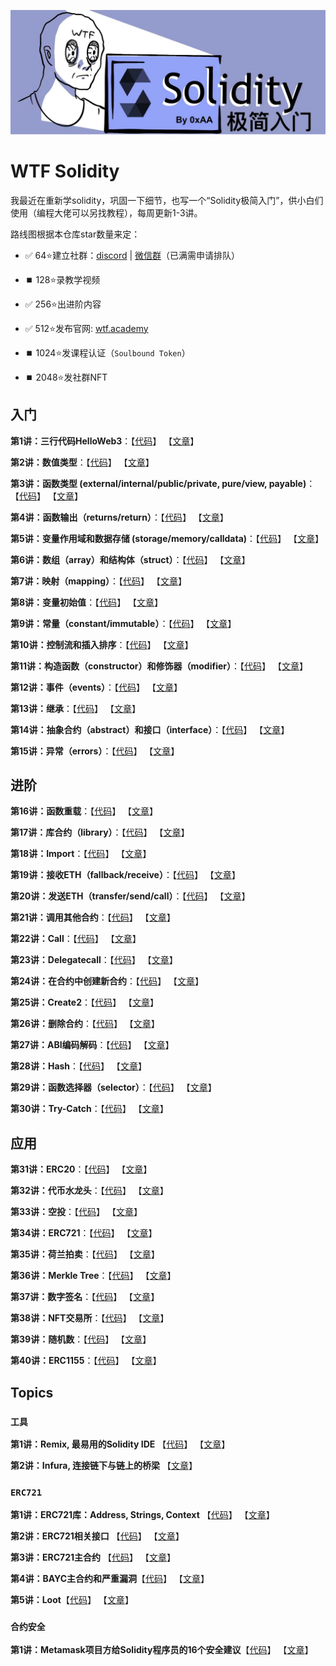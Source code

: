 ![](./img/logo2.jpeg)

# WTF Solidity
我最近在重新学solidity，巩固一下细节，也写一个“Solidity极简入门”，供小白们使用（编程大佬可以另找教程），每周更新1-3讲。

路线图根据本仓库star数量来定：
- ✅ 64:star:建立社群：[discord](https://discord.gg/5akcruXrsk) | [微信群](https://docs.google.com/forms/d/e/1FAIpQLSe4KGT8Sh6sJ7hedQRuIYirOoZK_85miz3dw7vA1-YjodgJ-A/viewform)（已满需申请排队）

- ⏹️ 128:star:录教学视频

- ✅ 256:star:出进阶内容

- ✅ 512:star:发布官网: [wtf.academy](https://wtf.academy)

- ⏹️ 1024:star:发课程认证（`Soulbound Token`）

- ⏹️ 2048:star:发社群NFT

## 入门
**第1讲：三行代码HelloWeb3**：【[代码](https://github.com/AmazingAng/WTFSolidity/blob/main/01_HelloWeb3)】 【[文章](https://mirror.xyz/ninjak.eth/WfM30QbSWB2_-9t98g05unTmb_2ZXucOAZMPDa7MX48)】

**第2讲：数值类型**：【[代码](https://github.com/AmazingAng/WTFSolidity/blob/main/02_ValueTypes)】 【[文章](https://mirror.xyz/ninjak.eth/XHZVpWe8_sHBHgg6kkrNH2nAWYmQgoB7fKW8hoXnoyI)】

**第3讲：函数类型 (external/internal/public/private, pure/view, payable)**：【[代码](https://github.com/AmazingAng/WTFSolidity/blob/main/03_Function)】 【[文章](https://mirror.xyz/ninjak.eth/FWI887JBea4VpNiMlJ2ICyJ5aWUREReGo9Bz0X8iEVc)】

**第4讲：函数输出（returns/return）**：【[代码](https://github.com/AmazingAng/WTFSolidity/tree/main/04_Return)】 【[文章](https://mirror.xyz/ninjak.eth/FIGf9tF7wiBlLnQGXfEjVkJ0efzKBNltJS1fRxPKYTk)】

**第5讲：变量作用域和数据存储 (storage/memory/calldata)**：【[代码](https://github.com/AmazingAng/WTFSolidity/blob/main/05_DataStorage)】 【[文章](https://mirror.xyz/ninjak.eth/w5zJWGwElN2ei4tgtuJbTTpKwrGhb-igPY7wTVKRCgY)】

**第6讲：数组（array）和结构体（struct）**：【[代码](https://github.com/AmazingAng/WTFSolidity/blob/main/06_ArrayAndStruct)】 【[文章](https://mirror.xyz/ninjak.eth/zNxhHPjK8kjx_bSaauDUcEr9rX3hroalEzvYDatshvw)】

**第7讲：映射（mapping）**：【[代码](https://github.com/AmazingAng/WTFSolidity/blob/main/07_Mapping)】 【[文章](https://mirror.xyz/ninjak.eth/iHYV1C-KUBn8JoJRirhgMmcSNgmpaL4cv4trdOoZJB0)】

**第8讲：变量初始值**：【[代码](https://github.com/AmazingAng/WTFSolidity/tree/main/08_InitialValue)】 【[文章](https://mirror.xyz/ninjak.eth/WoWQ8s66meku9zPFsHGsXs4m7T6PauZPmfSak76qDkI)】

**第9讲：常量（constant/immutable）**：【[代码](https://github.com/AmazingAng/WTFSolidity/blob/main/09_Constant)】 【[文章](https://mirror.xyz/ninjak.eth/p9xMZTxCBLSKBqqP2dlyxHceev1V7Blmo5Wf-OY3R48)】

**第10讲：控制流和插入排序**：【[代码](https://github.com/AmazingAng/WTFSolidity/blob/main/10_InsertionSort)】 【[文章](https://mirror.xyz/ninjak.eth/8Q0vr-dyHfiIXS9KnivaQDxpM9cIQTNWoC68TNvCZ9c)】

**第11讲：构造函数（constructor）和修饰器（modifier）**：【[代码](https://github.com/AmazingAng/WTFSolidity/blob/main/11_Modifier)】 【[文章](https://mirror.xyz/ninjak.eth/X8HHTaD8hqkfshhugHHp7ho3EaLjuviya_g1l3MsF_U)】

**第12讲：事件（events）**：【[代码](https://github.com/AmazingAng/WTFSolidity/blob/main/12_Event)】 【[文章](https://mirror.xyz/ninjak.eth/nGSCuFbPHMo8mL1ErZMUwOZG_OUECzIWEsGhX0a5eOw)】

**第13讲：继承**：【[代码](https://github.com/AmazingAng/WTFSolidity/blob/main/13_Inheritance)】 【[文章](https://mirror.xyz/ninjak.eth/HTCOqhsxTXs42NNv3wfzNRQMN6qGHGYY9iaTJhhKBb4)】

**第14讲：抽象合约（abstract）和接口（interface）**：【[代码](https://github.com/AmazingAng/WTFSolidity/blob/main/14_Interface)】 【[文章](https://mirror.xyz/ninjak.eth/KKnoJJfHG69Pg3GQda_B454z_nJ1tesyBd4uOvh1WNM)】

**第15讲：异常（errors）**：【[代码](https://github.com/AmazingAng/WTFSolidity/blob/main/15_Errors)】 【[文章](https://mirror.xyz/ninjak.eth/XhhLu7PV1cAhOp9_m-dk9OoTj7offC7DkYYgsV3e31I)】

## 进阶

**第16讲：函数重载**：【[代码](https://github.com/AmazingAng/WTFSolidity/blob/main/16_Overloading)】 【[文章](https://mirror.xyz/ninjak.eth/ADt6g13gwqt42-9_nBxMunSkVHeft6-yb1mp0XH-4f8)】

**第17讲：库合约（library）**：【[代码](https://github.com/AmazingAng/WTFSolidity/blob/main/17_Library)】 【[文章](https://mirror.xyz/ninjak.eth/5nhKjOI40nCT0nCk6iO2TXry3xi09F1Ts4e5lMBlZ1w)】

**第18讲：Import**：【[代码](https://github.com/AmazingAng/WTFSolidity/tree/main/18_Import)】 【[文章](https://mirror.xyz/ninjak.eth/f43II54h19ucfkNDarEdDFGts0lBkJCyrZ57U5Njk3A)】

**第19讲：接收ETH（fallback/receive）**：【[代码](https://github.com/AmazingAng/WTFSolidity/blob/main/19_Fallback)】 【[文章](https://mirror.xyz/ninjak.eth/EroVZqHW1lfJFai3umiu4tb9r1ZbDVPOYC-puaZklAw)】

**第20讲：发送ETH（transfer/send/call）**：【[代码](https://github.com/AmazingAng/WTFSolidity/tree/main/20_SendETH)】 【[文章](https://mirror.xyz/ninjak.eth/NTNHraVAn2OWUKXpr0byphlxl8ytj7fRUAaOaLYfEtA)】

**第21讲：调用其他合约**：【[代码](https://github.com/AmazingAng/WTFSolidity/tree/main/21_CallContract)】 【[文章](https://mirror.xyz/ninjak.eth/fI48BkuT7wWzRaVKkn1VWxnfLpkUEvIZIJcO5iOIzbk)】

**第22讲：Call**：【[代码](https://github.com/AmazingAng/WTFSolidity/tree/main/22_Call)】 【[文章](https://mirror.xyz/ninjak.eth/vMJ0AHl3b_A5Lyey5lLdFhzkGT9wJ-D6vJpZpH0vlls)】

**第23讲：Delegatecall**：【[代码](https://github.com/AmazingAng/WTFSolidity/tree/main/23_Delegatecall)】 【[文章](https://mirror.xyz/ninjak.eth/hW9iLCOUUqsRCCZbzGS3x5m0wXfJBhlYQWLq93rplcU)】

**第24讲：在合约中创建新合约**：【[代码](https://github.com/AmazingAng/WTFSolidity/tree/main/24_Create)】 【[文章](https://mirror.xyz/ninjak.eth/kojopp2CgDK3ehHxXc_2fkZe87uM0O5OmsEU6y83eJs)】

**第25讲：Create2**：【[代码](https://github.com/AmazingAng/WTFSolidity/tree/main/25_Create2)】 【[文章](https://mirror.xyz/ninjak.eth/Dz7kd6-RrcNvdHnptWKzsW9AcIOSA8PoVsMsQh8nlEM)】

**第26讲：删除合约**：【[代码](https://github.com/AmazingAng/WTFSolidity/tree/main/26_DeleteContract)】 【[文章](https://mirror.xyz/ninjak.eth/080JeNq8X_HfciftWa-ed0S6Wb5YFuIb5GPVISu1gIc)】

**第27讲：ABI编码解码**：【[代码](https://github.com/AmazingAng/WTFSolidity/tree/main/27_ABIEncode)】 【[文章](https://mirror.xyz/ninjak.eth/jXJnvwkoQzvJaqVIxagxneSZim6Qxm-StuNNxLuKuw8)】

**第28讲：Hash**：【[代码](https://github.com/AmazingAng/WTFSolidity/tree/main/28_Hash)】 【[文章](https://mirror.xyz/ninjak.eth/csiRSVEpEwj7f0OOtSpm1KdGHRqD4fNogmiahHx60nE)】

**第29讲：函数选择器（selector）**：【[代码](https://github.com/AmazingAng/WTFSolidity/tree/main/29_Selector)】 【[文章](https://mirror.xyz/ninjak.eth/_Q-N_VGUV8F4QZbggR8Swv16LStBdfkeQb8qwSfoNTw)】

**第30讲：Try-Catch**：【[代码](https://github.com/AmazingAng/WTFSolidity/tree/main/30_TryCatch)】 【[文章](https://mirror.xyz/ninjak.eth/asj1-eKf6YdIoI9oMSLI3VECwqCzRHwaqIS01ALQ7qo)】

## 应用

**第31讲：ERC20**：【[代码](https://github.com/AmazingAng/WTFSolidity/tree/main/31_ERC20)】 【[文章](https://mirror.xyz/ninjak.eth/-LNwtaA4Eb0e1GZEsaZEXs09Nm9l57HVvoeRUfxVZNg)】

**第32讲：代币水龙头**：【[代码](https://github.com/AmazingAng/WTFSolidity/tree/main/32_Faucet)】 【[文章](https://mirror.xyz/ninjak.eth/tr1pm32UYMO96gOsgQsU5beAAcD3rkHtaBYg9MBzCz0)】

**第33讲：空投**：【[代码](https://github.com/AmazingAng/WTFSolidity/tree/main/33_Airdrop)】 【[文章](https://mirror.xyz/ninjak.eth/pRoRGe7V4djkWX-_ZkkrdzKE8RSO5ivoDktCacE-4R8)】

**第34讲：ERC721**：【[代码](https://github.com/AmazingAng/WTFSolidity/tree/main/34_ERC721)】 【[文章](https://mirror.xyz/ninjak.eth/7BbjaN4Zz1ycAlfvKARlijMusL0RV3SOAltSx0nJed4)】

**第35讲：荷兰拍卖**：【[代码](https://github.com/AmazingAng/WTFSolidity/tree/main/35_DutchAuction)】 【[文章](https://mirror.xyz/ninjak.eth/6v7-GIVSQIG5mNUIMP8VhXt6AS1Iq24kMt2DOh196Fc)】

**第36讲：Merkle Tree**：【[代码](https://github.com/AmazingAng/WTFSolidity/tree/main/36_MerkleTree)】 【[文章](https://mirror.xyz/ninjak.eth/kPBE6QzZeplo72UvGeJOcCEpZZMu9qVMmEu4KDZHzsM)】

**第37讲：数字签名**：【[代码](https://github.com/AmazingAng/WTFSolidity/tree/main/37_Signature)】 【[文章](https://mirror.xyz/ninjak.eth/pVjNv3xzVoOB1AtsXNsZ01b6FZy-iVbdNZsv0qVQ7Qo)】

**第38讲：NFT交易所**：【[代码](https://github.com/AmazingAng/WTFSolidity/tree/main/38_NFTSwap)】 【[文章](https://mirror.xyz/ninjak.eth/lHIwfCzjKYUN_1V7PQCo1FPY-t_WzbV6i7cQjge1ANc)】

**第39讲：随机数**：【[代码](https://github.com/AmazingAng/WTFSolidity/tree/main/39_Random)】 【[文章](https://mirror.xyz/ninjak.eth/JYXCXDLhHp8wxXPfClQKqW_5g1QhgVp44HFk9WtC6tk)】

**第40讲：ERC1155**：【[代码](https://github.com/AmazingAng/WTFSolidity/tree/main/40_ERC1155)】 【[文章](https://mirror.xyz/ninjak.eth/dGmLVDYjGXCKR5kPvQspMj6f0qYnJbCUshy9hlzld0c)】

## Topics
### `工具`
**第1讲：Remix, 最易用的Solidity IDE** 【[代码](https://github.com/AmazingAng/WTFSolidity/tree/main/Topics/Tools/TOOL01_Remix)】 【[文章](https://mirror.xyz/ninjak.eth/dSYXG9zF_Vclw58Bgcvsv6HSA0SU6pmBoYLFwLAgVbU)】

**第2讲：Infura, 连接链下与链上的桥梁** 【[文章](https://github.com/AmazingAng/WTFSolidity/tree/main/Topics/Tools/TOOL02_Infura/readme.md)】

### `ERC721`
**第1讲：ERC721库：Address, Strings, Context** 【[代码](https://github.com/AmazingAng/WTFSolidity/blob/main/Topics/ERC721)】 【[文章](https://mirror.xyz/ninjak.eth/PAsIFLAmEoMufZsXlX0NWsVF8DHpHz3OrYlooosy9Ho)】

**第2讲：ERC721相关接口** 【[代码](https://github.com/AmazingAng/WTFSolidity/blob/main/Topics/ERC721)】 【[文章](https://mirror.xyz/ninjak.eth/4mPkMgHViRjx8OM7TAI-M-2oMfRle36ULzqlpC6S7IQ)】

**第3讲：ERC721主合约** 【[代码](https://github.com/AmazingAng/WTFSolidity/blob/main/Topics/ERC721/ERC721.sol)】 【[文章](https://mirror.xyz/ninjak.eth/-evZa3S--yw9vVcXfhn9I3UiNRaqWOTLG0eZFFgbcT0)】

**第4讲：BAYC主合约和严重漏洞**【[代码](https://github.com/AmazingAng/WTFSolidity/blob/main/Topics/ERC721/BAYC.sol)】 【[文章](https://mirror.xyz/ninjak.eth/_buBOQflWtHDpLbg18Fp8zLe8AmLiPka2y-UhppK_u0)】

**第5讲：Loot**【[代码](https://github.com/AmazingAng/WTFSolidity/blob/main/Topics/ERC721/5_Loot/Loot.sol)】 【[文章](https://mirror.xyz/ninjak.eth/-Bc_vjP9EX-wg6chtUFAz0zm5v-jaIekMlOlqHJ_IhE)】

### `合约安全`

**第1讲：Metamask项目方给Solidity程序员的16个安全建议**【[代码](https://github.com/AmazingAng/WTFSolidity/tree/main/Topics/Security/Consensys2020)】 【[文章](https://mirror.xyz/ninjak.eth/ygaDE0QQwn3lfI-AVaw0ZMqHQtWCdzo-XV450j2camc)】
